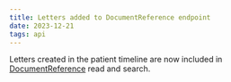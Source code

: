 ```yaml
---
title: Letters added to DocumentReference endpoint
date: 2023-12-21
tags: api
---
```


Letters created in the patient timeline are now included in  [DocumentReference](/api/documentreference) read and search. 